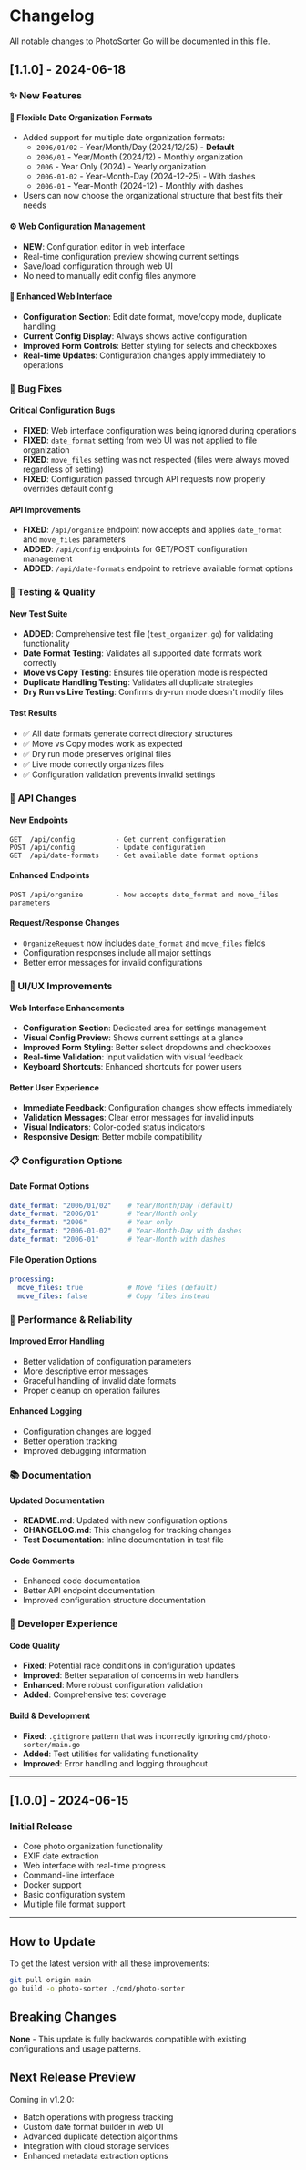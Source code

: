 # Changelog

All notable changes to PhotoSorter Go will be documented in this file.

## [1.1.0] - 2024-06-18

### ✨ New Features

#### 📅 Flexible Date Organization Formats
- Added support for multiple date organization formats:
  - `2006/01/02` - Year/Month/Day (2024/12/25) - **Default**
  - `2006/01` - Year/Month (2024/12) - Monthly organization
  - `2006` - Year Only (2024) - Yearly organization
  - `2006-01-02` - Year-Month-Day (2024-12-25) - With dashes
  - `2006-01` - Year-Month (2024-12) - Monthly with dashes
- Users can now choose the organizational structure that best fits their needs

#### ⚙️ Web Configuration Management
- **NEW**: Configuration editor in web interface
- Real-time configuration preview showing current settings
- Save/load configuration through web UI
- No need to manually edit config files anymore

#### 🔧 Enhanced Web Interface
- **Configuration Section**: Edit date format, move/copy mode, duplicate handling
- **Current Config Display**: Always shows active configuration
- **Improved Form Controls**: Better styling for selects and checkboxes
- **Real-time Updates**: Configuration changes apply immediately to operations

### 🐛 Bug Fixes

#### Critical Configuration Bugs
- **FIXED**: Web interface configuration was being ignored during operations
- **FIXED**: `date_format` setting from web UI was not applied to file organization
- **FIXED**: `move_files` setting was not respected (files were always moved regardless of setting)
- **FIXED**: Configuration passed through API requests now properly overrides default config

#### API Improvements
- **FIXED**: `/api/organize` endpoint now accepts and applies `date_format` and `move_files` parameters
- **ADDED**: `/api/config` endpoints for GET/POST configuration management
- **ADDED**: `/api/date-formats` endpoint to retrieve available format options

### 🧪 Testing & Quality

#### New Test Suite
- **ADDED**: Comprehensive test file (`test_organizer.go`) for validating functionality
- **Date Format Testing**: Validates all supported date formats work correctly
- **Move vs Copy Testing**: Ensures file operation mode is respected
- **Duplicate Handling Testing**: Validates all duplicate strategies
- **Dry Run vs Live Testing**: Confirms dry-run mode doesn't modify files

#### Test Results
- ✅ All date formats generate correct directory structures
- ✅ Move vs Copy modes work as expected
- ✅ Dry run mode preserves original files
- ✅ Live mode correctly organizes files
- ✅ Configuration validation prevents invalid settings

### 🔄 API Changes

#### New Endpoints
```
GET  /api/config          - Get current configuration
POST /api/config          - Update configuration
GET  /api/date-formats    - Get available date format options
```

#### Enhanced Endpoints
```
POST /api/organize        - Now accepts date_format and move_files parameters
```

#### Request/Response Changes
- `OrganizeRequest` now includes `date_format` and `move_files` fields
- Configuration responses include all major settings
- Better error messages for invalid configurations

### 🎨 UI/UX Improvements

#### Web Interface Enhancements
- **Configuration Section**: Dedicated area for settings management
- **Visual Config Preview**: Shows current settings at a glance
- **Improved Form Styling**: Better select dropdowns and checkboxes
- **Real-time Validation**: Input validation with visual feedback
- **Keyboard Shortcuts**: Enhanced shortcuts for power users

#### Better User Experience
- **Immediate Feedback**: Configuration changes show effects immediately
- **Validation Messages**: Clear error messages for invalid inputs
- **Visual Indicators**: Color-coded status indicators
- **Responsive Design**: Better mobile compatibility

### 📋 Configuration Options

#### Date Format Options
```yaml
date_format: "2006/01/02"    # Year/Month/Day (default)
date_format: "2006/01"       # Year/Month only
date_format: "2006"          # Year only
date_format: "2006-01-02"    # Year-Month-Day with dashes
date_format: "2006-01"       # Year-Month with dashes
```

#### File Operation Options
```yaml
processing:
  move_files: true           # Move files (default)
  move_files: false          # Copy files instead
```

### 🚀 Performance & Reliability

#### Improved Error Handling
- Better validation of configuration parameters
- More descriptive error messages
- Graceful handling of invalid date formats
- Proper cleanup on operation failures

#### Enhanced Logging
- Configuration changes are logged
- Better operation tracking
- Improved debugging information

### 📚 Documentation

#### Updated Documentation
- **README.md**: Updated with new configuration options
- **CHANGELOG.md**: This changelog for tracking changes
- **Test Documentation**: Inline documentation in test file

#### Code Comments
- Enhanced code documentation
- Better API endpoint documentation
- Improved configuration structure documentation

### 🔧 Developer Experience

#### Code Quality
- **Fixed**: Potential race conditions in configuration updates
- **Improved**: Better separation of concerns in web handlers
- **Enhanced**: More robust configuration validation
- **Added**: Comprehensive test coverage

#### Build & Development
- **Fixed**: `.gitignore` pattern that was incorrectly ignoring `cmd/photo-sorter/main.go`
- **Added**: Test utilities for validating functionality
- **Improved**: Error handling and logging throughout

---

## [1.0.0] - 2024-06-15

### Initial Release
- Core photo organization functionality
- EXIF date extraction
- Web interface with real-time progress
- Command-line interface
- Docker support
- Basic configuration system
- Multiple file format support

---

## How to Update

To get the latest version with all these improvements:

```bash
git pull origin main
go build -o photo-sorter ./cmd/photo-sorter
```

## Breaking Changes

**None** - This update is fully backwards compatible with existing configurations and usage patterns.

## Next Release Preview

Coming in v1.2.0:
- Batch operations with progress tracking
- Custom date format builder in web UI
- Advanced duplicate detection algorithms
- Integration with cloud storage services
- Enhanced metadata extraction options
